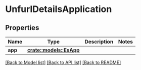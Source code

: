 # UnfurlDetailsApplication

## Properties

Name | Type | Description | Notes
------------ | ------------- | ------------- | -------------
**app** | [**crate::models::EsApp**](ES_App.md) |  | 

[[Back to Model list]](../README.md#documentation-for-models) [[Back to API list]](../README.md#documentation-for-api-endpoints) [[Back to README]](../README.md)


